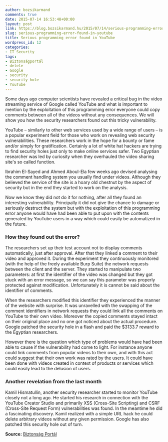 ```yaml
---
author: bozsikarmand
comments: true
date: 2015-07-14 16:53:48+00:00
layout: post
link: https://blog.bozsikarmand.hu/2015/07/14/serious-programming-error-found-in-youtube/
slug: serious-programming-error-found-in-youtube
title: Serious programming error found in YouTube
wordpress_id: 12
categories:
- IT Security
tags:
- Biztonságportál
- delete
- Google
- security
- security hole
- YouTube
---
```


Some days ago computer scientists have revealed a critical bug in the video streaming service of Google called YouTube and what is important to mention by the exploitation of this programming error everyone could copy comments between all of the videos without any consequences. We will show you how the security researchers found out this tricky vulnerability.

YouTube – similarly to other web services used by a wide range of users – is a popular experiment field for those who work on revealing web security vulnerabilities. These researchers work in the hope for a bounty or fame and/or simply for gratification. Certainly a lot of white hat hackers are trying to find security holes just only to make online services safer. Two Egyptian researcher was led by curiosity when they overhauled the video sharing site's so called function.

Ibrahim El-Sayed and Ahmed Aboul-Ela few weeks ago devised analysing the comment handling system you usually find under videos. Although they believed the service of the site is a hoary old chestnut by the aspect of security but in the end they started to work on the analysis.

Now we know they did not do it for nothing, after all they found an interesting vulnerability. Principally it did not give the chance to damage or seriously destruct the system but with the exploitation of this programming error anyone would have had been able to put upon with the contents generated by YouTube users in a way which could easily be automatized in the future.


### How they found out the error?


The researchers set up their test account not to display comments automatically, just after approval. After that they linked a comment to their video and approved it. During the experiment they continuously monitored (with the help of the freely available Burp Suite) the network requests between the client and the server. They started to manipulate two parameters: at first the identifier of the video was changed but they got stuck with an error message, so we can say this parameter was properly protected against modification. Unfortunately it is cannot be said about the identifier of comments.

When the researchers modified this identifier they experienced the manner of the website with surprise. It was unravelled with the swapping of the comment identifiers in network requests they could link all the comments on YouTube to their own video. Moreover the copied comments stayed intact on their original place and no one got noticed about the actual procedure. Google patched the security hole in a flash and paid the $3133.7 reward to the Egyptian researchers.

However there is the question which type of problems would have had been able to cause if the vulnerability had come to light. For instance anyone could link comments from popular videos to their own, and with this act could suggest that their own work was rated by the users. It could have been done with videos created in context of products or services which could easily lead to the delusion of users.


### Another revelation from the last month


Kamil Hismatullin, another security researcher started to monitor YouTube closely not a long ago. He started his research in connection with the YouTube Creator Studio and primarily XSS (Cross-Site Scripting) and CSRF (Cross-Site Request Form) vulnerabilities was found. In the meantime he did a fascinating discovery. Kamil realized with a simple URL hack he could delete arbitrary videos without any given permission. Google has also patched this security hole out of turn.

__Source:__ [Biztonság Portál](http://biztonsagportal.hu/igy-lehetett-volna-szetkommentelni-a-youtube-ot.html)